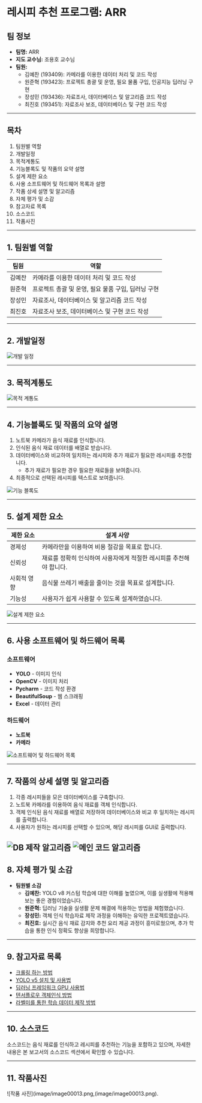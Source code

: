 # 레시피 추천 프로그램: ARR

## 팀 정보
- **팀명:** ARR
- **지도 교수님:** 조용호 교수님
- **팀원:**
  - 김예찬 (193409): 카메라를 이용한 데이터 처리 및 코드 작성
  - 원준혁 (193423): 프로젝트 총괄 및 운영, 필요 물품 구입, 인공지능 딥러닝 구현
  - 장성민 (193436): 자료조사, 데이터베이스 및 알고리즘 코드 작성
  - 최진호 (193451): 자료조사 보조, 데이터베이스 및 구현 코드 작성

---

## 목차
1. 팀원별 역할
2. 개발일정
3. 목적계통도
4. 기능블록도 및 작품의 요약 설명
5. 설계 제한 요소
6. 사용 소프트웨어 및 하드웨어 목록과 설명
7. 작품 상세 설명 및 알고리즘
8. 자체 평가 및 소감
9. 참고자료 목록
10. 소스코드
11. 작품사진

---

## 1. 팀원별 역할
| 팀원     | 역할                              |
|----------|-----------------------------------|
| 김예찬    | 카메라를 이용한 데이터 처리 및 코드 작성 |
| 원준혁    | 프로젝트 총괄 및 운영, 필요 물품 구입, 딥러닝 구현 |
| 장성민    | 자료조사, 데이터베이스 및 알고리즘 코드 작성 |
| 최진호    | 자료조사 보조, 데이터베이스 및 구현 코드 작성 |

---

## 2. 개발일정
![개발 일정](image/image00001.png)

---

## 3. 목적계통도
![목적 계통도](image/image00002.PNG)

---

## 4. 기능블록도 및 작품의 요약 설명
1. 노트북 카메라가 음식 재료를 인식합니다.
2. 인식된 음식 재료 데이터를 배열로 받습니다.
3. 데이터베이스와 비교하여 일치하는 레시피와 추가 재료가 필요한 레시피를 추천합니다.
   - 추가 재료가 필요한 경우 필요한 재료들을 보여줍니다.
4. 최종적으로 선택된 레시피를 텍스트로 보여줍니다.

![기능 블록도](image/image00003.PNG)

---

## 5. 설계 제한 요소
| 제한 요소   | 설계 사양                                                          |
|------------|---------------------------------------------------------------------|
| 경제성     | 카메라만을 이용하여 비용 절감을 목표로 합니다.                       |
| 신뢰성     | 재료를 정확히 인식하여 사용자에게 적절한 레시피를 추천해야 합니다.     |
| 사회적 영향| 음식물 쓰레기 배출을 줄이는 것을 목표로 설계합니다.                   |
| 기능성     | 사용자가 쉽게 사용할 수 있도록 설계하였습니다.                      |

![설계 제한 요소](image/image00004.png)

---

## 6. 사용 소프트웨어 및 하드웨어 목록
### 소프트웨어
- **YOLO** - 이미지 인식
- **OpenCV** - 이미지 처리
- **Pycharm** - 코드 작성 환경
- **BeautifulSoup** - 웹 스크래핑
- **Excel** - 데이터 관리

### 하드웨어
- **노트북**
- **카메라**

![소프트웨어 및 하드웨어 목록](image/image00005.png)

---

## 7. 작품의 상세 설명 및 알고리즘
1. 각종 레시피들을 모은 데이터베이스를 구축합니다.
2. 노트북 카메라를 이용하여 음식 재료를 객체 인식합니다.
3. 객체 인식된 음식 재료를 배열로 저장하여 데이터베이스와 비교 후 일치하는 레시피를 출력합니다.
4. 사용자가 원하는 레시피를 선택할 수 있으며, 해당 레시피를 GUI로 출력합니다.

![DB 제작 알고리즘](image/image00011.png)
![메인 코드 알고리즘](image/image00012.png)
---

## 8. 자체 평가 및 소감
- **팀원별 소감**  
  - **김예찬:** YOLO v8 커스텀 학습에 대한 이해를 높였으며, 이를 실생활에 적용해보는 좋은 경험이었습니다.
  - **원준혁:** 딥러닝 기술을 실생활 문제 해결에 적용하는 방법을 체험했습니다.
  - **장성민:** 객체 인식 학습자료 제작 과정을 이해하는 유익한 프로젝트였습니다.
  - **최진호:** 실시간 음식 재료 감지와 추천 요리 제공 과정이 흥미로웠으며, 추가 학습을 통한 인식 정확도 향상을 희망합니다.


---

## 9. 참고자료 목록
- [크롤링 하는 방법](https://otugi.tistory.com/393)
- [YOLO v5 설치 및 사용법](https://jeo96.tistory.com/entry/YOLOv5-설치-Pycharm)
- [딥러닝 프레임워크 GPU 사용법](https://jeo96.tistory.com/entry/Pytorch-CUDA-cuDNN-설치-windows-10)
- [텐서플로우 객체인식 방법](https://pseong.tistory.com/16)
- [라벨미를 통한 학습 데이터 제작 방법](https://made-by-kyu.tistory.com/entry/OpenCV-YOLOv8-커스텀-학습-데이터-만들기)

---

## 10. 소스코드
소스코드는 음식 재료를 인식하고 레시피를 추천하는 기능을 포함하고 있으며, 자세한 내용은 본 보고서의 소스코드 섹션에서 확인할 수 있습니다.

---

## 11. 작품사진
![작품 사진](image/image00013.png,(image/image00013.png).
